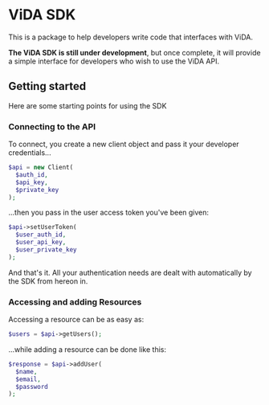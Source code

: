 ViDA SDK
=========
This is a package to help developers write code that interfaces with ViDA.

**The ViDA SDK is still under development**, but once complete, it will provide a simple interface for developers who wish to use the ViDA API.

## Getting started

Here are some starting points for using the SDK

### Connecting to the API
To connect, you create a new client object and pass it your developer credentials...

```php
$api = new Client(
  $auth_id,
  $api_key,
  $private_key
);
```
...then you pass in the user access token you've been given:
```php
$api->setUserToken(
  $user_auth_id,
  $user_api_key,
  $user_private_key
);
```
And that's it. All your authentication needs are dealt with automatically by the SDK from hereon in.

### Accessing and adding Resources
Accessing a resource can be as easy as:
```php
$users = $api->getUsers();
```

...while adding a resource can be done like this:

```php
$response = $api->addUser(
  $name,
  $email,
  $password
);
```
